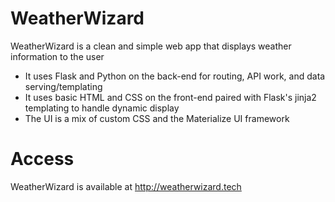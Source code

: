 # WeatherWizard
WeatherWizard is a clean and simple web app that displays weather information to the user

* It uses Flask and Python on the back-end for routing, API work, and data serving/templating
* It uses basic HTML and CSS on the front-end paired with Flask's jinja2 templating to handle dynamic display
* The UI is a mix of custom CSS and the Materialize UI framework

# Access
WeatherWizard is available at http://weatherwizard.tech
